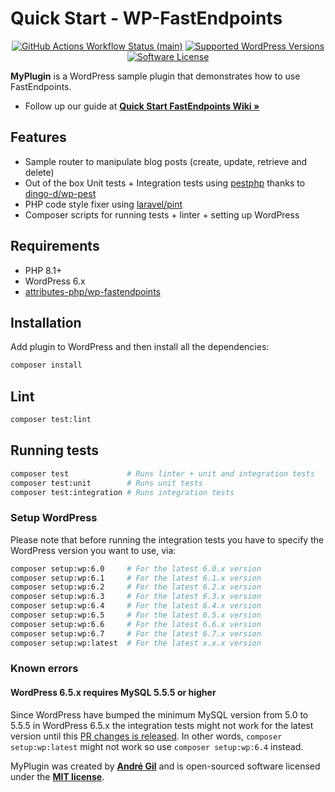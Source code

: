 # Quick Start - WP-FastEndpoints

<p align="center">
    <a href="https://github.com/matapatos/wp-fastendpoints-my-plugin/actions"><img alt="GitHub Actions Workflow Status (main)" src="https://img.shields.io/github/actions/workflow/status/matapatos/wp-fastendpoints-my-plugin/tests.yml"></a>
    <a href="https://packagist.org/packages/matapatos/wp-fastendpoints"><img alt="Supported WordPress Versions" src="https://img.shields.io/badge/6.x-versions?logo=wordpress&label=versions"></a>
    <a href="https://packagist.org/packages/matapatos/wp-fastendpoints"><img alt="Software License" src="https://img.shields.io/packagist/l/matapatos/wp-fastendpoints"></a>
</p>

**MyPlugin** is a WordPress sample plugin that demonstrates how to use FastEndpoints.

- Follow up our guide at **[Quick Start FastEndpoints Wiki »](https://github.com/attributes-php/wp-fastendpoints/wiki/Quick-start)**

## Features

- Sample router to manipulate blog posts (create, update, retrieve and delete)
- Out of the box Unit tests + Integration tests using [pestphp](https://pestphp.com/) thanks to [dingo-d/wp-pest](https://github.com/dingo-d/wp-pest)
- PHP code style fixer using [laravel/pint](https://github.com/laravel/pint)
- Composer scripts for running tests + linter + setting up WordPress

## Requirements

- PHP 8.1+
- WordPress 6.x
- [attributes-php/wp-fastendpoints](https://packagist.org/packages/attributes-php/wp-fastendpoints)

## Installation

Add plugin to WordPress and then install all the dependencies:

```bash
composer install
```

## Lint

```bash
composer test:lint
```

## Running tests

```bash
composer test             # Runs linter + unit and integration tests
composer test:unit        # Runs unit tests
composer test:integration # Runs integration tests
```

### Setup WordPress

Please note that before running the integration tests you have to specify the WordPress
version you want to use, via:

```bash
composer setup:wp:6.0     # For the latest 6.0.x version
composer setup:wp:6.1     # For the latest 6.1.x version
composer setup:wp:6.2     # For the latest 6.2.x version
composer setup:wp:6.3     # For the latest 6.3.x version
composer setup:wp:6.4     # For the latest 6.4.x version
composer setup:wp:6.5     # For the latest 6.5.x version
composer setup:wp:6.6     # For the latest 6.6.x version
composer setup:wp:6.7     # For the latest 6.7.x version
composer setup:wp:latest  # For the latest x.x.x version
```

### Known errors

#### WordPress 6.5.x requires MySQL 5.5.5 or higher

Since WordPress have bumped the minimum MySQL version from 5.0 to 5.5.5 in WordPress
6.5.x the integration tests might not work for the latest version until
this [PR changes is released](https://github.com/aaemnnosttv/wp-sqlite-db/pull/61).
In other words, `composer setup:wp:latest` might not work so use `composer setup:wp:6.4`
instead. 

MyPlugin was created by **[André Gil](https://www.linkedin.com/in/andre-gil/)** and is open-sourced software licensed under the **[MIT license](https://opensource.org/licenses/MIT)**.
